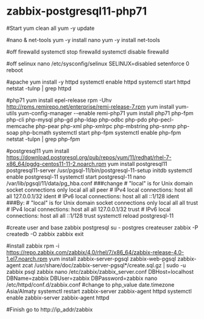 # zabbix-postgresql11-php71

#Start
yum clean all
yum -y update

#nano & net-tools
yum -y install nano
yum -y install net-tools

#off firewalld
systemctl stop firewalld 
systemctl disable firewalld

#off selinux
nano /etc/sysconfig/selinux
SELINUX=disabled
setenforce 0
reboot

#apache
yum install -y httpd
systemctl enable httpd
systemctl start httpd
netstat -tulnp | grep httpd

#php71
yum install epel-release
rpm -Uhv http://rpms.remirepo.net/enterprise/remi-release-7.rpm
yum install yum-utils
yum-config-manager --enable remi-php71
yum install php71 php-fpm php-cli php-mysql php-gd php-ldap php-odbc php-pdo php-pecl-memcache php-pear php-xml php-xmlrpc php-mbstring php-snmp php-soap php-bcmath
systemctl start php-fpm
systemctl enable php-fpm
netstat -tulpn | grep php-fpm

#postgresql11
yum install https://download.postgresql.org/pub/repos/yum/11/redhat/rhel-7-x86_64/pgdg-centos11-11-2.noarch.rpm
yum install postgresql11 postgresql11-server
/usr/pgsql-11/bin/postgresql-11-setup initdb
systemctl enable postgresql-11
systemctl start postgresql-11
nano /var/lib/pgsql/11/data/pg_hba.conf
	###change
	# "local" is for Unix domain socket connections only
	local   all             all                                     peer
	# IPv4 local connections:
	host    all             all             127.0.0.1/32            ident
	# IPv6 local connections:
	host    all             all             ::1/128                 ident
	###By:
	# "local" is for Unix domain socket connections only
	local   all             all                                     trust
	# IPv4 local connections:
	host    all             all             127.0.0.1/32            trust
	# IPv6 local connections:
	host    all             all             ::1/128                 trust
systemctl reload postgresql-11

#create user and base zabbix postgresql
su - postgres
createuser zabbix -P
createdb -O zabbix zabbix
exit

#install zabbix
rpm -i https://repo.zabbix.com/zabbix/4.0/rhel/7/x86_64/zabbix-release-4.0-1.el7.noarch.rpm
yum install zabbix-server-pgsql zabbix-web-pgsql zabbix-agent
zcat /usr/share/doc/zabbix-server-pgsql*/create.sql.gz | sudo -u zabbix psql zabbix
nano /etc/zabbix/zabbix_server.conf
	DBHost=localhost
	DBName=zabbix
	DBUser=zabbix
	DBPassword=zabbix
nano /etc/httpd/conf.d/zabbix.conf
	#change <IfModule mod_php5.c> to <IfModule mod_php7.c>
	php_value date.timezone Asia/Almaty
systemctl restart zabbix-server zabbix-agent httpd
systemctl enable zabbix-server zabbix-agent httpd

#Finish go to http://ip_addr/zabbix
